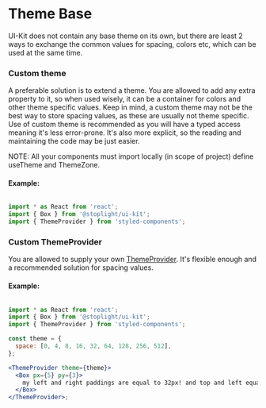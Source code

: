 # Theme Base

UI-Kit does not contain any base theme on its own, but there are least 2 ways to exchange the common values for spacing, colors etc, which can be used at the same time.

### Custom theme

A preferable solution is to extend a theme. You are allowed to add any extra property to it, so when used wisely, it can be a container for colors and other theme specific values.
Keep in mind, a custom theme may not be the best way to store spacing values, as these are usually not theme specific.
Use of custom theme is recommended as you will have a typed access meaning it's less error-prone.
It's also more explicit, so the reading and maintaining the code may be just easier.

NOTE: All your components must import locally (in scope of project) define useTheme and ThemeZone.

#### Example:

```jsx

import * as React from 'react';
import { Box } from '@stoplight/ui-kit';
import { ThemeProvider } from 'styled-components';
```

### Custom ThemeProvider

You are allowed to supply your own [ThemeProvider](https://github.com/jxnblk/styled-system/blob/master/docs/getting-started.md#theming).
It's flexible enough and a recommended solution for spacing values.

#### Example:

```jsx

import * as React from 'react';
import { Box } from '@stoplight/ui-kit';
import { ThemeProvider } from 'styled-components';

const theme = {
  space: [0, 4, 8, 16, 32, 64, 128, 256, 512],
};

<ThemeProvider theme={theme}>
  <Box px={5} py={3}>
    my left and right paddings are equal to 32px! and top and left equal 16px.
  </Box>
</ThemeProvider>;
```
